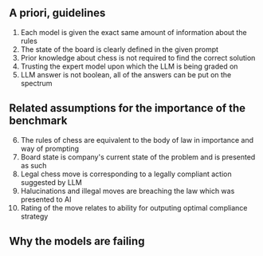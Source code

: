 ##  A priori, guidelines 

1.  Each model is given the exact same amount of information about the rules
2.  The state of the board is clearly defined in the given prompt
3.  Prior knowledge about chess is not required to find the correct solution
4.  Trusting the expert model upon which the LLM is being graded on
5.  LLM answer is not boolean, all of the answers can be put on the spectrum

## Related assumptions for the importance of the benchmark 

6.  The rules of chess are equivalent to the body of law in importance and way of prompting
7.  Board state is company's current state of the problem and is presented as such
8.  Legal chess move is corresponding to a legally compliant action suggested by LLM
9.  Halucinations and illegal moves are breaching the law which was presented to AI
10. Rating of the move relates to ability for outputing optimal compliance strategy

## Why the models are failing